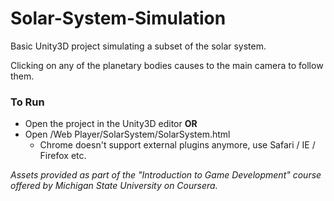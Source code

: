 # Solar-System-Simulation
Basic Unity3D project simulating a subset of the solar system.

Clicking on any of the planetary bodies causes to the main camera to follow them.

### To Run

- Open the project in the Unity3D editor **OR**
- Open /Web Player/SolarSystem/SolarSystem.html
  - Chrome doesn't support external plugins anymore, use Safari / IE / Firefox etc.

*Assets provided as part of the "Introduction to Game Development" course offered by Michigan State University on Coursera.*
